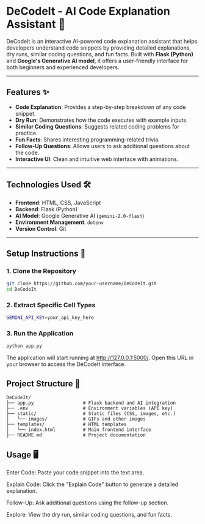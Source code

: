 # DeCodeIt - AI Code Explanation Assistant 🤖

DeCodeIt is an interactive AI-powered code explanation assistant that helps developers understand code snippets by providing detailed explanations, dry runs, similar coding questions, and fun facts. Built with **Flask (Python)** and **Google's Generative AI model**, it offers a user-friendly interface for both beginners and experienced developers.

---

## Features ✨

- **Code Explanation**: Provides a step-by-step breakdown of any code snippet.
- **Dry Run**: Demonstrates how the code executes with example inputs.
- **Similar Coding Questions**: Suggests related coding problems for practice.
- **Fun Facts**: Shares interesting programming-related trivia.
- **Follow-Up Questions**: Allows users to ask additional questions about the code.
- **Interactive UI**: Clean and intuitive web interface with animations.

---

## Technologies Used 🛠️

- **Frontend**: HTML, CSS, JavaScript
- **Backend**: Flask (Python)
- **AI Model**: Google Generative AI (`gemini-2.0-flash`)
- **Environment Management**: `dotenv`
- **Version Control**: Git

---

## Setup Instructions 🚀

### 1. Clone the Repository

```bash
git clone https://github.com/your-username/DeCodeIt.git
cd DeCodeIt
```

### 2. Extract Specific Cell Types

```bash
GEMINI_API_KEY=your_api_key_here
```

### 3. Run the Application

```bash
python app.py
```
The application will start running at http://127.0.0.1:5000/. Open this URL in your browser to access the DeCodeIt interface.

## Project Structure 📂
```plaintext
DeCodeIt/
├── app.py                  # Flask backend and AI integration
├── .env                    # Environment variables (API key)
├── static/                 # Static files (CSS, images, etc.)
│   └── images/             # GIFs and other images
├── templates/              # HTML templates
│   └── index.html          # Main frontend interface
├── README.md               # Project documentation
```

## Usage 🖥️

Enter Code: Paste your code snippet into the text area.

Explain Code: Click the "Explain Code" button to generate a detailed explanation.

Follow-Up: Ask additional questions using the follow-up section.

Explore: View the dry run, similar coding questions, and fun facts.
